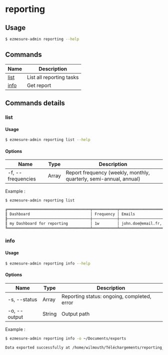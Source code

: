 # reporting

## Usage

```bash
$ ezmesure-admin reporting --help
```

## Commands

| Name | Description |
| --- | --- |
| [list](#list) | List all reporting tasks |
| [info](#info) | Get report |

## Commands details

### list

#### Usage
```bash
$ ezmesure-admin reporting list --help
```

#### Options
| Name | Type | Description |
| --- | --- | --- |
| -f, --frequencies | Array | Report frequency (weekly, monthly, quarterly, semi-annual, annual) |

Example :

```bash
$ ezmesure-admin reporting list

╔═════════════════════════════════════╤═══════════╤════════════════════════╤═══════╤═════════╗
║ Dashboard                           │ Frequency │ Emails                 │ Print │ Sent at ║
╟─────────────────────────────────────┼───────────┼────────────────────────┼───────┼─────────╢
║ my Dashboard for reporting          │ 1w        │ john.doe@email.fr, ... │ true  │         ║
╚═════════════════════════════════════╧═══════════╧════════════════════════╧═══════╧═════════╝
```

### info

#### Usage
```bash
$ ezmesure-admin reporting info --help
```

#### Options
| Name | Type | Description |
| --- | --- | --- |
| -s, --status | Array | Reporting status: ongoing, completed, error |
| -o, --output | String | Output path |

Example :

```bash
$ ezmesure-admin reporting info -o ~/Documents/exports

Data exported successfully at /home/wilmouth/Téléchargements/reporting_info_2021_04_19_14_5_59.json
```